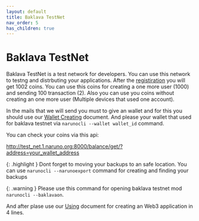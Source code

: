 ```yaml
---
layout: default
title: Baklava TestNet
nav_order: 5
has_children: true
---
```


# Baklava TestNet

Baklava TestNet is a test network for developers. You can use this network to testng and distrbuting your applications. After the [registiration](https://naruno.org/baklava-testnet/) you will get 1002 coins. You can use this coins for creating a one more user (1000) and sending 100 transaction (2). Also you can use you coins without creating an one more user (Multiple devices that used one account).

In the mails that we will send you must to give an wallet and for this you should use our [Wallet Creating](https://docs.naruno.org/getting-started/usages.html#wallet-creating) document. And please your wallet that used for baklava testnet via `narunocli --wallet wallet_id` command.

You can check your coins via this api:

http://test_net.1.naruno.org:8000/balance/get/?address=your_wallet_address

{: .highlight }
Dont forget to moving your backups to an safe location. You can use `narunocli --narunoexport` command for creating and finding your backups

{: .warning }
Please use this command for opening baklava testnet mod `narunocli --baklavaon`.

And after plase use our [Using](https://docs.naruno.org/baklava-testnet/using.html) document for creating an Web3 application in 4 lines.
